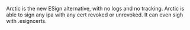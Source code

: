 
Arctic is the new ESign alternative, with no logs and no tracking. Arctic is able to sign any ipa with any cert revoked or unrevoked. It can even sigh with .esigncerts.
